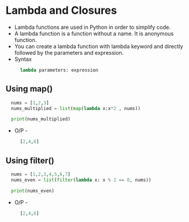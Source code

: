 # Lambda and Closures
+ Lambda functions are used in Python in order to simplify code.
+ A lambda function is a function without a name. It is anonymous function.
+ You can create a lambda function with lambda keyword and directly followed by the parameters and expression.
+ Syntax 
  ```.py
    lambda parameters: expression
  ```

 
## Using map()

```.py
  nums = [1,2,3]
  nums_multiplied = list(map(lambda x:x*2 , nums))

  print(nums_multiplied)
```
+ O/P -
  ```.py
    [2,4,6]
  ```

## Using filter()

```.py
  nums = [1,2,3,4,5,6,7]
  nums_even = list(filter(lambda x: x % 2 == 0, nums))

  print(nums_even)
```
+ O/P -
  ```.py
    [2,4,6]
  ```
